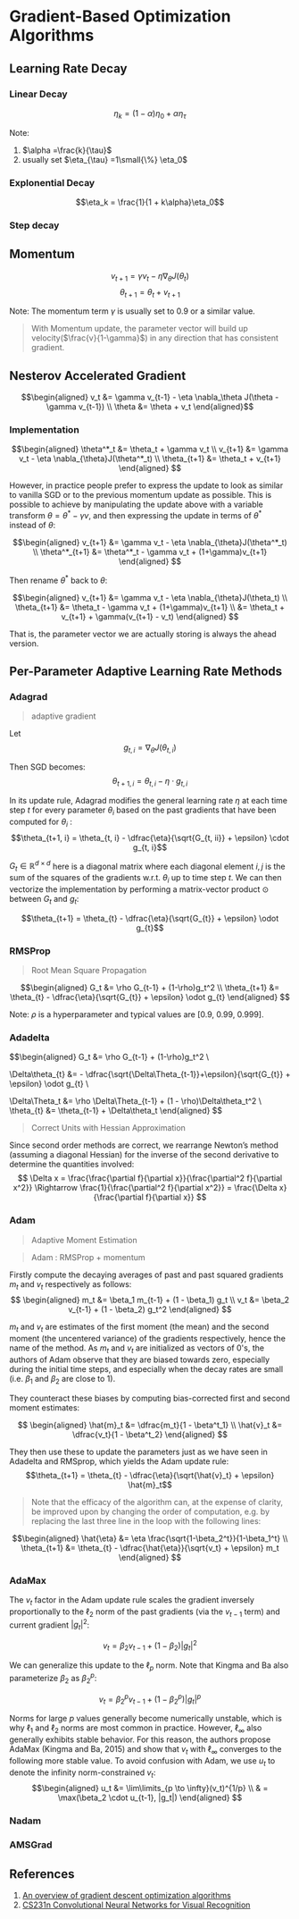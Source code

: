 Gradient-Based Optimization Algorithms
======================================
Learning Rate Decay
-------------------
### Linear Decay
$$\eta_k = (1-\alpha)\eta_0 + \alpha \eta_{\tau}$$

Note: 

1. $\alpha =\frac{k}{\tau}$
2. usually set $\eta_{\tau} =1\small{\%} \eta_0$

### Explonential Decay
$$\eta_k = \frac{1}{1 + k\alpha}\eta_0$$

### Step decay



Momentum
--------
$$v_{t+1} = \gamma v_t - \eta \nabla_{\theta}J(\theta_t)$$
$$\theta_{t+1} = \theta_t + v_{t+1}$$

Note: The momentum term $\gamma$ is usually set to 0.9 or a similar value.
>With Momentum update, the parameter vector will build up velocity($\frac{v}{1-\gamma}$) in any direction that has consistent gradient.


Nesterov Accelerated Gradient
-----------------------------
$$\begin{aligned}
v_t  &= \gamma v_{t-1} - \eta \nabla_\theta J(\theta - \gamma v_{t-1}) \\
\theta  &= \theta + v_t
\end{aligned}$$

### Implementation
$$\begin{aligned}
\theta^*_t &= \theta_t + \gamma v_t \\
v_{t+1} &= \gamma v_t - \eta \nabla_{\theta}J(\theta^*_t) \\
\theta_{t+1} &= \theta_t + v_{t+1}
\end{aligned}
$$

However, in practice people prefer to express the update to look as similar to
vanilla SGD or to the previous momentum update as possible. This is possible to
achieve by manipulating the update above with a variable transform $\theta =
\theta^* - \gamma v$, and then expressing the update in terms of $\theta^*$
instead of $\theta$:

$$\begin{aligned}
v_{t+1} &= \gamma v_t - \eta \nabla_{\theta}J(\theta^*_t) \\
\theta^*_{t+1} &= \theta^*_t - \gamma v_t + (1+\gamma)v_{t+1}
\end{aligned}
$$

Then rename $\theta^*$ back to $\theta$:

$$\begin{aligned}
v_{t+1} &= \gamma v_t - \eta \nabla_{\theta}J(\theta_t) \\
\theta_{t+1} &= \theta_t - \gamma v_t + (1+\gamma)v_{t+1} \\
&= \theta_t  + v_{t+1} + \gamma(v_{t+1} - v_t)
\end{aligned}
$$

That is, the parameter vector we are actually storing is always the ahead version.


Per-Parameter Adaptive Learning Rate Methods
--------------------------------------------

### Adagrad
> adaptive gradient

Let
$$g_{t,i} = \nabla_\theta J(\theta_{t,i})$$

Then SGD becomes:
$$\theta_{t+1, i} = \theta_{t, i} - \eta \cdot g_{t,i}$$

In its update rule, Adagrad modifies the general learning rate $\eta$ at each time
step $t$ for every parameter $\theta_i$ based on the past gradients that have been
computed for $\theta_i$ :
$$\theta_{t+1, i} = \theta_{t, i} - \dfrac{\eta}{\sqrt{G_{t, ii}} + \epsilon} \cdot g_{t, i}$$

$G_{t} \in \mathbb{R}^{d \times d}$ here is a diagonal matrix where each
diagonal element $i,j$ is the sum of the squares of the gradients w.r.t.
$\theta_i$ up to time step $t$. We can then vectorize the implementation by
performing a matrix-vector product $\odot$ between $G_t$ and $g_t$:

$$\theta_{t+1} = \theta_{t} - \dfrac{\eta}{\sqrt{G_{t}} + \epsilon} \odot g_{t}$$


### RMSProp
> Root Mean Square Propagation

$$\begin{aligned}
G_t &= \rho G_{t-1} + (1-\rho)g_t^2 \\
\theta_{t+1} &= \theta_{t} - \dfrac{\eta}{\sqrt{G_{t}} + \epsilon} \odot g_{t}
\end{aligned}
$$

Note: $\rho$ is a hyperparameter and typical values are [0.9, 0.99, 0.999].

### Adadelta
$$\begin{aligned}
G_t &= \rho G_{t-1} + (1-\rho)g_t^2 \\

\Delta\theta_{t} &= - \dfrac{\sqrt{\Delta\Theta_{t-1}}+\epsilon}{\sqrt{G_{t}} + \epsilon} \odot g_{t} \\

\Delta\Theta_t &= \rho \Delta\Theta_{t-1} + (1 - \rho)\Delta\theta_t^2 \\
\theta_{t} &= \theta_{t-1} + \Delta\theta_t
\end{aligned}
$$

> Correct Units with Hessian Approximation

Since second order methods are correct, we rearrange Newton’s method (assuming
a diagonal Hessian) for the inverse of the second derivative to determine the
quantities involved:
$$
\Delta x = \frac{\frac{\partial f}{\partial x}}{\frac{\partial^2 f}{\partial x^2}} \Rightarrow \frac{1}{\frac{\partial^2 f}{\partial x^2}} = \frac{\Delta x}{\frac{\partial f}{\partial x}}
$$

### Adam
> Adaptive Moment Estimation

> Adam : RMSProp + momentum

Firstly compute the decaying averages of past and past squared gradients $m_t$
and $v_t$ respectively as follows:
$$
\begin{aligned}
m_t &= \beta_1 m_{t-1} + (1 - \beta_1) g_t \\
v_t &= \beta_2 v_{t-1} + (1 - \beta_2) g_t^2
\end{aligned}
$$

$m_t$ and $v_t$ are estimates of the first moment (the mean) and the second
moment (the uncentered variance) of the gradients respectively, hence the name
of the method. As $m_t$ and $v_t$ are initialized as vectors of 0's, the
authors of Adam observe that they are biased towards zero, especially during
the initial time steps, and especially when the decay rates are small (i.e.
$\beta_1$ and $\beta_2$ are close to 1).

They counteract these biases by computing bias-corrected first and second
moment estimates:

$$
\begin{aligned} 
\hat{m}_t &= \dfrac{m_t}{1 - \beta^t_1} \\
\hat{v}_t &= \dfrac{v_t}{1 - \beta^t_2}
\end{aligned}
$$


They then use these to update the parameters just as we have seen in Adadelta
and RMSprop, which yields the Adam update rule: 
$$\theta_{t+1} = \theta_{t} - \dfrac{\eta}{\sqrt{\hat{v}_t} + \epsilon} \hat{m}_t$$

> Note that the efficacy of the algorithm can, at the expense of clarity, be improved upon
by changing the order of computation, e.g. by replacing the last three line in the 
loop with the following lines:


$$\begin{aligned}
\hat{\eta} &= \eta \frac{\sqrt{1-\beta_2^t}}{1-\beta_1^t} \\
\theta_{t+1} &= \theta_{t} - \dfrac{\hat{\eta}}{\sqrt{v_t} + \epsilon} m_t
\end{aligned}
$$

### AdaMax
The $v_t$ factor in the Adam update rule scales the gradient inversely
proportionally to the $\ell_2$ norm of the past gradients (via the $v_{t-1}$
term) and current gradient $|g_t|^2$:

$$v_t = \beta_2 v_{t-1} + (1 - \beta_2) |g_t|^2$$

We can generalize this update to the $\ell_p$ norm. Note that Kingma and Ba
also parameterize $\beta_2$ as $\beta_2^p$:

$$v_t = \beta_2^p v_{t-1} + (1 - \beta_2^p) |g_t|^p$$

Norms for large $p$ values generally become numerically unstable, which is why
$\ell_1$ and $\ell_2$ norms are most common in practice. However, $\ell_\infty$ also
generally exhibits stable behavior. For this reason, the authors propose AdaMax
(Kingma and Ba, 2015) and show that $v_t$ with $\ell_\infty$ converges to the
following more stable value. To avoid confusion with Adam, we use $u_t$ to
denote the infinity norm-constrained $v_t$:
$$\begin{aligned}
u_t &= \lim\limits_{p \to \infty}(v_t)^{1/p} \\
& = \max(\beta_2 \cdot u_{t-1}, |g_t|)
\end{aligned}
$$


### Nadam

### AMSGrad

References
----------
1. [An overview of gradient descent optimization algorithms](https://ruder.io/optimizing-gradient-descent/)
2. [CS231n Convolutional Neural Networks for Visual Recognition](https://cs231n.github.io/neural-networks-3/#sgd)
















